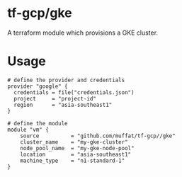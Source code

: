 # tf-gcp/gke
A terraform module which provisions a GKE cluster.

# Usage

```HCL
# define the provider and credentials
provider "google" {
  credentials = file("credentials.json")
  project     = "project-id"
  region      = "asia-southeast1"
}

# define the module
module "vm" {
    source          = "github.com/muffat/tf-gcp//gke"
    cluster_name    = "my-gke-cluster"
    node_pool_name  = "my-gke-node-pool"
    location        = "asia-southeast1"
    machine_type    = "n1-standard-1"
}
```